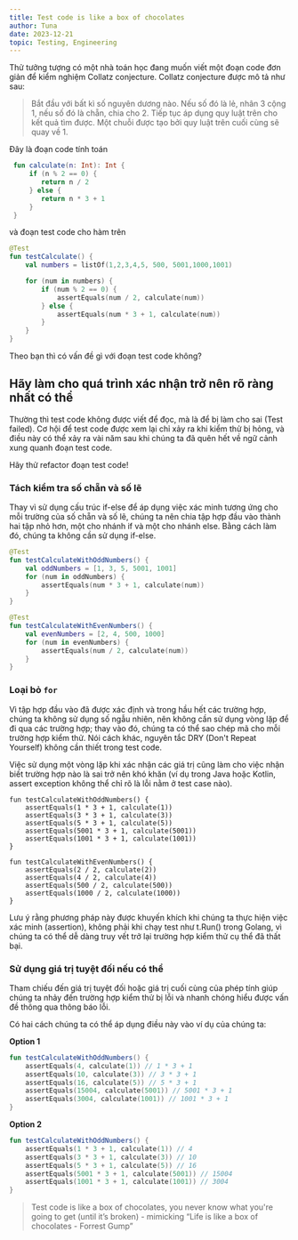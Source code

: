 ```yaml
---
title: Test code is like a box of chocolates
author: Tuna
date: 2023-12-21
topic: Testing, Engineering
---
```


Thử tưởng tượng có một nhà toán học đang muốn viết một đoạn code đơn giản để kiểm nghiệm Collatz conjecture. Collatz conjecture được mô tả như sau:
> Bắt đầu với bất kì số nguyên dương nào. Nếu số đó là lẻ, nhân 3 cộng 1, nếu số đó là chẵn, chia cho 2. Tiếp tục áp dụng quy luật trên cho kết quả tìm được.
> Một chuỗi được tạo bởi quy luật trên cuối cùng sẽ quay về 1.

 Đây là đoạn code tính toán
```kotlin
 fun calculate(n: Int): Int {
	 if (n % 2 == 0) {
		return n / 2
	 } else {
		return n * 3 + 1
	 }
 }
```

và đoạn test code cho hàm trên
```kotlin
@Test
fun testCalculate() {
    val numbers = listOf(1,2,3,4,5, 500, 5001,1000,1001)

    for (num in numbers) {
        if (num % 2 == 0) {
            assertEquals(num / 2, calculate(num))
        } else {
            assertEquals(num * 3 + 1, calculate(num))
        }
    }
}
```

Theo bạn thì có vấn đề gì với đoạn test code không?

## Hãy làm cho quá trình xác nhận trở nên rõ ràng nhất có thể

Thường thì test code không được viết để đọc, mà là để bị làm cho sai (Test failed). Cơ hội để test code được xem lại chỉ xảy ra khi kiểm thử bị hỏng, và điều này có thể xảy ra vài năm sau khi chúng ta đã quên hết về ngữ cảnh xung quanh đoạn test code.

Hãy thử refactor đoạn test code!

### Tách kiểm tra số chẵn và số lẽ
Thay vì sử dụng cấu trúc if-else để áp dụng việc xác minh tương ứng cho mỗi trường của số chẵn và số lẽ, chúng ta nên chia tập hợp đầu vào thành hai tập nhỏ hơn, một cho nhánh if và một cho nhánh else. Bằng cách làm đó, chúng ta không cần sử dụng if-else.

```kotlin
@Test
fun testCalculateWithOddNumbers() {
    val oddNumbers = [1, 3, 5, 5001, 1001]
    for (num in oddNumbers) {
        assertEquals(num * 3 + 1, calculate(num))
    }
}

@Test
fun testCalculateWithEvenNumbers() {
    val evenNumbers = [2, 4, 500, 1000]
    for (num in evenNumbers) {
        assertEquals(num / 2, calculate(num))
    }
}
```

### Loại bỏ `for`
Vì tập hợp đầu vào đã được xác định và trong hầu hết các trường hợp, chúng ta không sử dụng số ngẫu nhiên, nên không cần sử dụng vòng lặp để đi qua các trường hợp; thay vào đó, chúng ta có thể sao chép mã cho mỗi trường hợp kiểm thử. Nói cách khác, nguyên tắc DRY (Don't Repeat Yourself) không cần thiết trong test code.

Việc sử dụng một vòng lặp khi xác nhận các giá trị cũng làm cho việc nhận biết trường hợp nào là sai trở nên khó khăn (ví dụ trong Java hoặc Kotlin, assert exception không thể chỉ rõ là lỗi nằm ở test case nào).
```
fun testCalculateWithOddNumbers() {
    assertEquals(1 * 3 + 1, calculate(1))
    assertEquals(3 * 3 + 1, calculate(3))
    assertEquals(5 * 3 + 1, calculate(5))
    assertEquals(5001 * 3 + 1, calculate(5001))
    assertEquals(1001 * 3 + 1, calculate(1001))
}

fun testCalculateWithEvenNumbers() {
    assertEquals(2 / 2, calculate(2))
    assertEquals(4 / 2, calculate(4))
    assertEquals(500 / 2, calculate(500))
    assertEquals(1000 / 2, calculate(1000))
}
```
Lưu ý rằng phương pháp này được khuyến khích khi chúng ta thực hiện việc xác minh (assertion), không phải khi chạy test như t.Run() trong Golang, vì chúng ta có thể dễ dàng truy vết trở lại trường hợp kiểm thử cụ thể đã thất bại.

### Sử dụng giá trị tuyệt đối nếu có thể

Tham chiếu đến giá trị tuyệt đối hoặc giá trị cuối cùng của phép tính giúp chúng ta nhảy đến trường hợp kiểm thử bị lỗi và nhanh chóng hiểu được vấn đề thông qua thông báo lỗi.

Có hai cách chúng ta có thể áp dụng điều này vào ví dụ của chúng ta:

**Option 1**
```kotlin
fun testCalculateWithOddNumbers() {
    assertEquals(4, calculate(1)) // 1 * 3 + 1
    assertEquals(10, calculate(3)) // 3 * 3 + 1
    assertEquals(16, calculate(5)) // 5 * 3 + 1
    assertEquals(15004, calculate(5001)) // 5001 * 3 + 1
    assertEquals(3004, calculate(1001)) // 1001 * 3 + 1
}
```

**Option 2**
```kotlin
fun testCalculateWithOddNumbers() {
    assertEquals(1 * 3 + 1, calculate(1)) // 4
    assertEquals(3 * 3 + 1, calculate(3)) // 10
    assertEquals(5 * 3 + 1, calculate(5)) // 16
    assertEquals(5001 * 3 + 1, calculate(5001)) // 15004
    assertEquals(1001 * 3 + 1, calculate(1001)) // 3004
}
```

> Test code is like a box of chocolates, you never know what you're going to get (until it’s broken) - mimicking “Life is like a box of chocolates - Forrest Gump”
